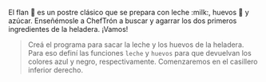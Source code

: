 <gs-attire attire-url="https://raw.githubusercontent.com/MumukiProject/mumuki-guia-gobstones-casa-inteligente/master/assets/attires/config_1586355209409.json"></gs-attire>

<gs-toolbox toolbox-url="https://raw.githubusercontent.com/MumukiProject/mumuki-guia-gobstones-casa-inteligente/master/assets/toolbox_1586288680018.xml"></gs-toolbox>

El flan :custard: es un postre clásico que se prepara con leche :milk:, huevos :egg: y azúcar. Enseñémosle a ChefTrón a buscar y agarrar los dos primeros ingredientes de la heladera. ¡Vamos!

> Creá el programa para sacar la leche y los huevos de la heladera. Para eso definí las funciones `leche` y `huevos` para que devuelvan los colores azul y negro, respectivamente. Comenzaremos en el casillero inferior derecho.